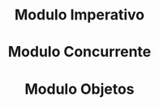 <h1 align="center">Modulo Imperativo</h1>

<h1 align="center">Modulo Concurrente</h1>

<h1 align="center">Modulo Objetos</h1>
